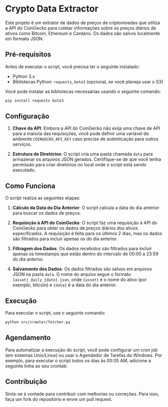 # Crypto Data Extractor

Este projeto é um extrator de dados de preços de criptomoedas que utiliza a API do CoinGecko para coletar informações sobre os preços diários de ativos como Bitcoin, Ethereum e Cardano. Os dados são salvos localmente em formato JSON.

## Pré-requisitos

Antes de executar o script, você precisa ter o seguinte instalado:

- Python 3.x
- Bibliotecas Python: `requests`, `boto3` (opcional, se você planeja usar o S3)

Você pode instalar as bibliotecas necessárias usando o seguinte comando:
```bash
pip install requests boto3
```

## Configuração

1. **Chave da API**: Embora a API do CoinGecko não exija uma chave de API para a maioria das requisições, você pode definir uma variável de ambiente `COINGECKO_API_KEY` caso precise de autenticação para outros serviços.

2. **Estrutura de Diretórios**: O script cria uma pasta chamada `data` para armazenar os arquivos JSON gerados. Certifique-se de que você tenha permissão para criar diretórios no local onde o script está sendo executado.

## Como Funciona

O script realiza as seguintes etapas:

1. **Cálculo da Data do Dia Anterior**: O script calcula a data do dia anterior para buscar os dados de preços.

2. **Requisição à API do CoinGecko**: O script faz uma requisição à API do CoinGecko para obter os dados de preços diários dos ativos especificados. A requisição é feita para os últimos 2 dias, mas os dados são filtrados para incluir apenas os do dia anterior.

3. **Filtragem dos Dados**: Os dados recebidos são filtrados para incluir apenas os timestamps que estão dentro do intervalo de 00:00 a 23:59 do dia anterior.

4. **Salvamento dos Dados**: Os dados filtrados são salvos em arquivos JSON na pasta `data`. O nome do arquivo segue o formato `{asset}_daily_{date}.json`, onde `{asset}` é o nome do ativo (por exemplo, bitcoin) e `{date}` é a data do dia anterior.

## Execução

Para executar o script, use o seguinte comando:
```bash
python src/crawler/fetcher.py
```

## Agendamento

Para automatizar a execução do script, você pode configurar um cron job (em sistemas Unix/Linux) ou usar o Agendador de Tarefas do Windows. Por exemplo, para executar o script todos os dias às 00:05 AM, adicione a seguinte linha ao seu crontab:


## Contribuição

Sinta-se à vontade para contribuir com melhorias ou correções. Para isso, faça um fork do repositório e envie um pull request.